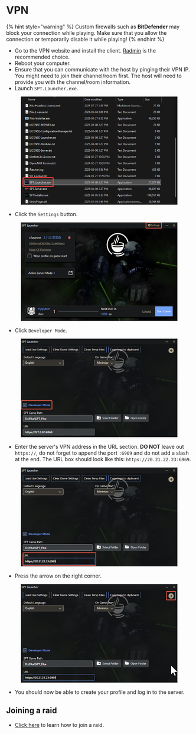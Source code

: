 # VPN



{% hint style="warning" %}
Custom firewalls such as **BitDefender** may block your connection while playing. Make sure that you allow the connection or temporarily disable it while playing!
{% endhint %}

* Go to the VPN website and install the client. [Radmin](https://www.radmin.com/download/) is the recommended choice.
* Reboot your computer.
* Ensure that you can communicate with the host by pinging their VPN IP. You might need to join their channel/room first. The host will need to provide you with the channel/room information.
* Launch `SPT.Launcher.exe`.

<figure><img src="../.gitbook/assets/image (18).png" alt=""><figcaption></figcaption></figure>

* Click the `Settings` button.

<figure><img src="../.gitbook/assets/image (2).png" alt=""><figcaption></figcaption></figure>

* Click `Developer Mode`.

<figure><img src="../.gitbook/assets/image (2) (1).png" alt=""><figcaption></figcaption></figure>

* Enter the server's VPN address in the URL section. **DO NOT** leave out `https://`, do not forget to append the port `:6969` and do not add a slash at the end. The URL box should look like this: `https://20.21.22.23:6969`.

<figure><img src="../.gitbook/assets/image (5).png" alt=""><figcaption></figcaption></figure>

* Press the arrow on the right corner.

<figure><img src="../.gitbook/assets/image (4).png" alt=""><figcaption></figcaption></figure>

* You should now be able to create your profile and log in to the server.

## Joining a raid

* [Click here](../playing-fika.md#joining-a-raid) to learn how to join a raid.
